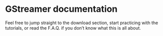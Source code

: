 # GStreamer documentation

Feel free to jump straight to the download section, start practicing
with the tutorials, or read the F.A.Q. if you don’t know what this is
all about.
